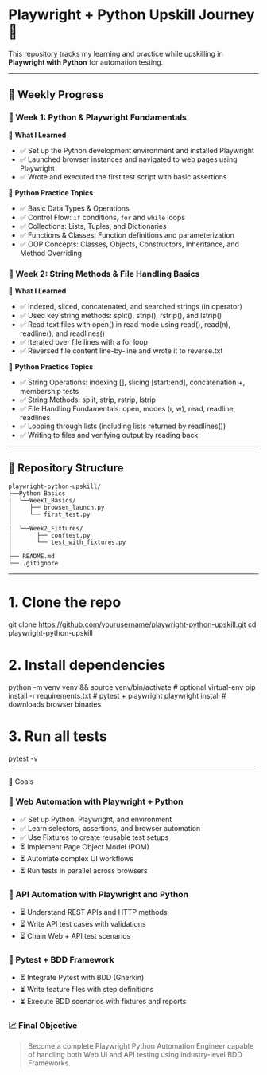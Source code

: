 # Playwright + Python Upskill Journey 🚀

This repository tracks my learning and practice while upskilling in **Playwright with Python** for automation testing.

---

## 📅 Weekly Progress

### 🔷 Week 1: Python & Playwright Fundamentals
📅 **What I Learned**
* ✅ Set up the Python development environment and installed Playwright
* ✅ Launched browser instances and navigated to web pages using Playwright
* ✅ Wrote and executed the first test script with basic assertions

📁 **Python Practice Topics**
* ✅ Basic Data Types & Operations
* ✅ Control Flow: `if` conditions, `for` and `while` loops
* ✅ Collections: Lists, Tuples, and Dictionaries
* ✅ Functions & Classes: Function definitions and parameterization
* ✅ OOP Concepts: Classes, Objects, Constructors, Inheritance, and Method Overriding

### 🔷 Week 2: String Methods & File Handling Basics
📅 **What I Learned**
* ✅ Indexed, sliced, concatenated, and searched strings (in operator)
* ✅ Used key string methods: split(), strip(), rstrip(), and lstrip()
* ✅ Read text files with open() in read mode using read(), read(n), readline(), and readlines()
* ✅ Iterated over file lines with a for loop
* ✅ Reversed file content line-by-line and wrote it to reverse.txt

📁 **Python Practice Topics**
* ✅ String Operations: indexing [], slicing [start:end], concatenation +, membership tests
* ✅ String Methods: split, strip, rstrip, lstrip
* ✅ File Handling Fundamentals: open, modes (r, w), read, readline, readlines
* ✅ Looping through lists (including lists returned by readlines())
* ✅ Writing to files and verifying output by reading back

---

## 📁 Repository Structure

```
playwright-python-upskill/
├──Python Basics
|  └──Week1_Basics/
│     ├── browser_launch.py
│     └── first_test.py
│
|  └──Week2_Fixtures/
│       ├── conftest.py
│       └── test_with_fixtures.py
│
├── README.md
└── .gitignore
```


---

# 1. Clone the repo
git clone https://github.com/yourusername/playwright-python-upskill.git
cd playwright-python-upskill

# 2. Install dependencies
python -m venv venv && source venv/bin/activate  # optional virtual-env
pip install -r requirements.txt                  # pytest + playwright
playwright install                               # downloads browser binaries

# 3. Run all tests
pytest -v

---

📌 Goals
### 🧪 Web Automation with Playwright + Python
- ✅ Set up Python, Playwright, and environment
- ✅ Learn selectors, assertions, and browser automation
- ✅ Use Fixtures to create reusable test setups
- ⏳ Implement Page Object Model (POM)
- ⏳ Automate complex UI workflows
- ⏳ Run tests in parallel across browsers

### 🔗 API Automation with Playwright and Python
- ⏳ Understand REST APIs and HTTP methods
- ⏳ Write API test cases with validations
- ⏳ Chain Web + API test scenarios

### 🧱 Pytest + BDD Framework
- ⏳ Integrate Pytest with BDD (Gherkin)
- ⏳ Write feature files with step definitions
- ⏳ Execute BDD scenarios with fixtures and reports

### 📈 Final Objective
> Become a complete Playwright Python Automation Engineer capable of handling both 
Web UI and API testing using industry-level BDD Frameworks.

